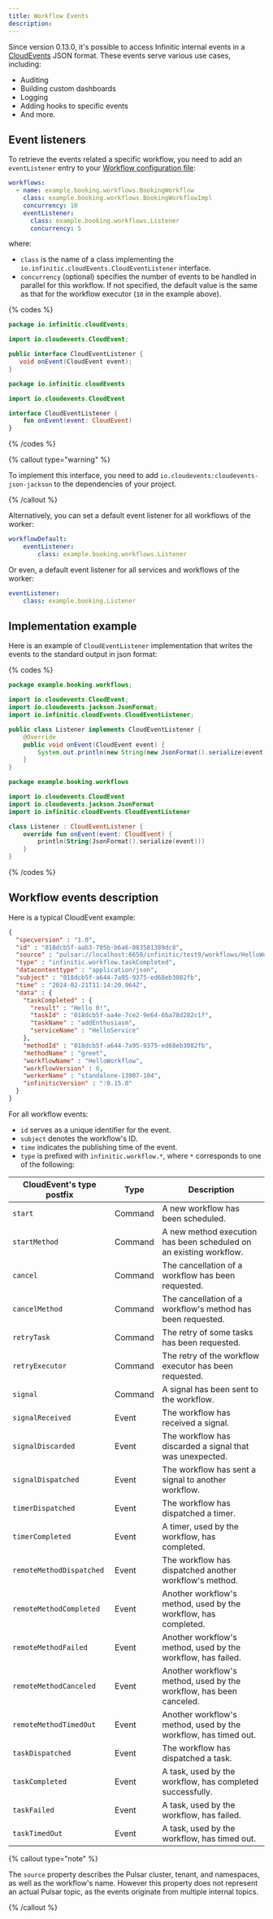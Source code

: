 ```yaml
---
title: Workflow Events
description:
---
```

Since version 0.13.0, it's possible to access Infinitic internal events in a [CloudEvents](https://cloudevents.io) JSON format. These events serve various use cases, including:

- Auditing
- Building custom dashboards
- Logging
- Adding hooks to specific events
- And more.

## Event listeners

To retrieve the events related a specific workflow, you need to add an `eventListener` entry to your [Workflow configuration file](/docs/workflows/workers#configuration-file):

```yaml
workflows:
  - name: example.booking.workflows.BookingWorkflow
    class: example.booking.workflows.BookingWorkflowImpl
    concurrency: 10
    eventListener:
      class: example.booking.workflows.Listener
      concurrency: 5
```

where:

- `class` is the name of a class implementing the `io.infinitic.cloudEvents.CloudEventListener` interface.
- `concurrency` (optional) specifies the number of events to be handled in parallel for this workflow. If not specified, the default value is the same as that for the workflow executor (`10` in the example above).

{% codes %}

```java
package io.infinitic.cloudEvents;

import io.cloudevents.CloudEvent;

public interface CloudEventListener {
   void onEvent(CloudEvent event);
}
```

```kotlin
package io.infinitic.cloudEvents

import io.cloudevents.CloudEvent

interface CloudEventListener {
    fun onEvent(event: CloudEvent)
}
```

{% /codes %}

{% callout type="warning"  %}

To implement this interface, you need to add `io.cloudevents:cloudevents-json-jackson` to the dependencies of your project.

{% /callout  %}

Alternatively, you can set a default event listener for all workflows of the worker:

```yaml
workflowDefault:
    eventListener:
        class: example.booking.workflows.Listener
```

Or even, a default event listener for all services and workflows of the worker:

```yaml
eventListener:
    class: example.booking.Listener
```

## Implementation example

Here is an example of `CloudEventListener` implementation that writes the events to the standard output in json format:

{% codes %}

```java
package example.booking.workflows;

import io.cloudevents.CloudEvent;
import io.cloudevents.jackson.JsonFormat;
import io.infinitic.cloudEvents.CloudEventListener;

public class Listener implements CloudEventListener {
    @Override
    public void onEvent(CloudEvent event) {
        System.out.println(new String(new JsonFormat().serialize(event)));
    }
}
```

```kotlin
package example.booking.workflows

import io.cloudevents.CloudEvent
import io.cloudevents.jackson.JsonFormat
import io.infinitic.cloudEvents.CloudEventListener

class Listener : CloudEventListener {
    override fun onEvent(event: CloudEvent) {
        println(String(JsonFormat().serialize(event)))
    }
}
```

{% /codes %}

## Workflow events description

Here is a typical CloudEvent example:

```json
{
  "specversion" : "1.0",
  "id" : "018dcb5f-aab3-705b-b6a6-083581389dc8",
  "source" : "pulsar://localhost:6650/infinitic/test9/workflows/HelloWorkflow",
  "type" : "infinitic.workflow.taskCompleted",
  "datacontenttype" : "application/json",
  "subject" : "018dcb5f-a644-7a95-9375-ed68eb3082fb",
  "time" : "2024-02-21T11:14:20.964Z",
  "data" : {
    "taskCompleted" : {
      "result" : "Hello 0!",
      "taskId" : "018dcb5f-aa4e-7ce2-9e64-6ba78d282c1f",
      "taskName" : "addEnthusiasm",
      "serviceName" : "HelloService"
    },
    "methodId" : "018dcb5f-a644-7a95-9375-ed68eb3082fb",
    "methodName" : "greet",
    "workflowName" : "HelloWorkflow",
    "workflowVersion" : 0,
    "workerName" : "standalone-13907-104",
    "infiniticVersion" : ":0.15.0"
  }
}
```

For all workflow events:

- `id` serves as a unique identifier for the event.
- `subject` denotes the workflow's ID.
- `time` indicates the publishing time of the event.
- `type` is prefixed with `infinitic.workflow.*`, where `*` corresponds to one of the following:

| CloudEvent's type postfix    | Type  | Description                                                                                        |
| --------------------- | ------- | -------------------------------------------------------------------------------------------------- |
| `start`               | Command | A new workflow has been scheduled.             |
| `startMethod`         | Command | A new method execution has been scheduled on an existing workflow.    |
| `cancel`              | Command | The cancellation of a workflow has been requested.      |
| `cancelMethod`        | Command | The cancellation of a workflow's method has been requested.   |
| `retryTask`           | Command | The retry of some tasks has been requested.          |
| `retryExecutor`       | Command | The retry of the workflow executor has been requested.      |
| `signal`              | Command | A signal has been sent to the workflow.          |
| `signalReceived`      | Event   | The workflow has received a signal.       |
| `signalDiscarded`     | Event   | The workflow has discarded a signal that was unexpected.     |
| `signalDispatched`    | Event   | The workflow has sent a signal to another workflow.     |
| `timerDispatched`     | Event   | The workflow has dispatched a timer.       |
| `timerCompleted`      | Event   | A timer, used by the workflow, has completed.     |
| `remoteMethodDispatched`| Event   | The workflow has dispatched another workflow's method. |
| `remoteMethodCompleted` | Event   | Another workflow's method, used by the workflow, has completed.    |
| `remoteMethodFailed`    | Event   | Another workflow's method, used by the workflow, has failed.   |
| `remoteMethodCanceled`  | Event   | Another workflow's method, used by the workflow, has been canceled.     |
| `remoteMethodTimedOut`  | Event   | Another workflow's method, used by the workflow, has timed out.      |
| `taskDispatched`    | Event   | The workflow has dispatched a task.               |
| `taskCompleted`     | Event   | A task, used by the workflow, has completed successfully.   |
| `taskFailed`        | Event   | A task, used by the workflow, has failed.       |
| `taskTimedOut`      | Event   | A task, used by the workflow, has  timed out.        |

{% callout type="note"  %}

The `source` property describes the Pulsar cluster, tenant, and namespaces, as well as the workflow's name. However this property does not represent an actual Pulsar topic, as the events originate from multiple internal topics.

{% /callout  %}